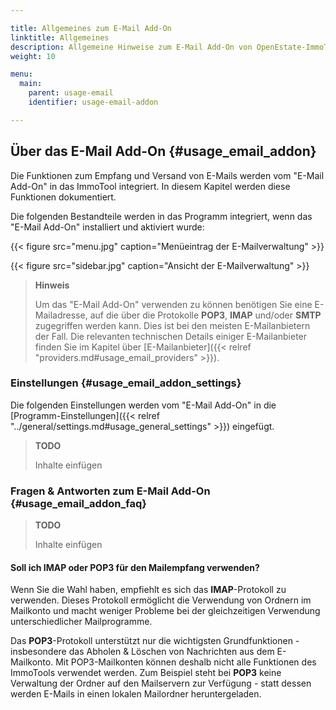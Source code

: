 ```yaml
---

title: Allgemeines zum E-Mail Add-On
linktitle: Allgemeines
description: Allgemeine Hinweise zum E-Mail Add-On von OpenEstate-ImmoTool…
weight: 10

menu:
  main:
    parent: usage-email
    identifier: usage-email-addon

---
```


## Über das E-Mail Add-On {#usage_email_addon}

Die Funktionen zum Empfang und Versand von E-Mails werden vom "E-Mail Add-On" in das ImmoTool integriert. In diesem Kapitel werden diese Funktionen dokumentiert.

Die folgenden Bestandteile werden in das Programm integriert, wenn das "E-Mail Add-On" installiert und aktiviert wurde:

{{< figure src="menu.jpg" caption="Menüeintrag der E-Mailverwaltung" >}}

{{< figure src="sidebar.jpg" caption="Ansicht der E-Mailverwaltung" >}}

> **Hinweis**
>
> Um das "E-Mail Add-On" verwenden zu können benötigen Sie eine E-Mailadresse, auf die über die Protokolle **POP3**, **IMAP** und/oder **SMTP** zugegriffen werden kann. Dies ist bei den meisten E-Mailanbietern der Fall. Die relevanten technischen Details einiger E-Mailanbieter finden Sie im Kapitel über [E-Mailanbieter]({{< relref "providers.md#usage_email_providers" >}}).


### Einstellungen {#usage_email_addon_settings}

Die folgenden Einstellungen werden vom "E-Mail Add-On" in die [Programm-Einstellungen]({{< relref "../general/settings.md#usage_general_settings" >}}) eingefügt.

> **TODO**
>
> Inhalte einfügen


### Fragen & Antworten zum E-Mail Add-On {#usage_email_addon_faq}

> **TODO**
>
> Inhalte einfügen


#### Soll ich IMAP oder POP3 für den Mailempfang verwenden?

Wenn Sie die Wahl haben, empfiehlt es sich das **IMAP**-Protokoll zu verwenden. Dieses Protokoll ermöglicht die Verwendung von Ordnern im Mailkonto und macht weniger Probleme bei der gleichzeitigen Verwendung unterschiedlicher Mailprogramme.

Das **POP3**-Protokoll unterstützt nur die wichtigsten Grundfunktionen - insbesondere das Abholen & Löschen von Nachrichten aus dem E-Mailkonto. Mit POP3-Mailkonten können deshalb nicht alle Funktionen des ImmoTools verwendet werden. Zum Beispiel steht bei **POP3** keine Verwaltung der Ordner auf den Mailservern zur Verfügung - statt dessen werden E-Mails in einen lokalen Mailordner heruntergeladen.
